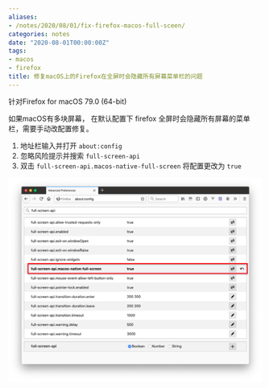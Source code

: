 ```yaml
---
aliases:
- /notes/2020/08/01/fix-firefox-macos-full-sceen/
categories: notes
date: "2020-08-01T00:00:00Z"
tags:
- macos
- firefox
title: 修复macOS上的Firefox在全屏时会隐藏所有屏幕菜单栏的问题
---
```


针对Firefox for macOS 79.0 (64-bit)

如果macOS有多块屏幕， 在默认配置下 firefox 全屏时会隐藏所有屏幕的菜单栏，需要手动改配置修复。

1. 地址栏输入并打开 `about:config`
2. 忽略风险提示并搜索 `full-screen-api`
3. 双击 `full-screen-api.macos-native-full-screen` 将配置更改为 `true`

![firefox full screen api config](/assets/images/202008/2020-08-01-fix-firefox-macos-full-sceen.markdown.png)
